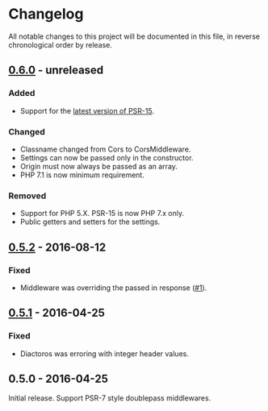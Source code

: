 # Changelog

All notable changes to this project will be documented in this file, in reverse chronological order by release.

## [0.6.0](https://github.com/tuupola/cors-middleware/compare/0.5.2...0.6.0) - unreleased
### Added
- Support for the [latest version of PSR-15](https://github.com/http-interop/http-server-middleware).

### Changed
- Classname changed from Cors to CorsMiddleware.
- Settings can now be passed only in the constructor.
- Origin must now always be passed as an array.
- PHP 7.1 is now minimum requirement.

### Removed
- Support for PHP 5.X. PSR-15 is now PHP 7.x only.
- Public getters and setters for the settings.

## [0.5.2](https://github.com/tuupola/cors-middleware/compare/0.5.1...0.5.2) - 2016-08-12
### Fixed
- Middleware was overriding the passed in response ([#1](https://github.com/tuupola/cors-middleware/issues/1)).

## [0.5.1](https://github.com/tuupola/cors-middleware/compare/0.5.0...0.5.1) - 2016-04-25
### Fixed
- Diactoros was erroring with integer header values.

## 0.5.0 - 2016-04-25
Initial release. Support PSR-7 style doublepass middlewares.
